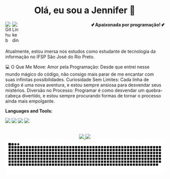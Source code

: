 <h1 align="center">Olá, eu sou a Jennifer 💜</h1>
<a href="https://github.com/devjenniferpereira/">
  <img align="left" alt="Github" width="22px" src="https://user-images.githubusercontent.com/50798883/196443439-71fee3b1-2665-451c-a8e0-9d322803b4f7.png" />
</a>
<a href="https://www.linkedin.com/in/devjenniferp/">
  <img align="left" alt="Linkedin" width="22px" src="https://cdn.jsdelivr.net/gh/devicons/devicon/icons/linkedin/linkedin-original.svg" />
</a>
<h4 align="right">💕 Apaixonada por programação! 💕</h4>


<br><br>

Atualmente, estou imersa nos estudos como estudante de tecnologia da informação no IFSP São José do Rio Preto.

💻 O Que Me Move:
Amor pela Programação: Desde que entrei nesse mundo mágico do código, não consigo mais parar de me encantar com suas infinitas possibilidades.
Curiosidade Sem Limites: Cada linha de código é uma nova aventura, e estou sempre ansiosa para desvendar seus mistérios.
Diversão no Processo: Programar é como desvendar um quebra-cabeça divertido, e estou sempre procurando formas de tornar o processo ainda mais empolgante.

**Languages and Tools:**

<code><img height="20" src="https://cdn.jsdelivr.net/gh/devicons/devicon/icons/vscode/vscode-original.svg"></code>
<code><img height="20" src="https://cdn.jsdelivr.net/gh/devicons/devicon/icons/javascript/javascript-original.svg"></code>
<code><img height="20" src="https://cdn.jsdelivr.net/gh/devicons/devicon/icons/css3/css3-original.svg"></code>
<code><img height="20" src="https://cdn.jsdelivr.net/gh/devicons/devicon/icons/html5/html5-original.svg"></code>

<br/>
<div>

<div align="center">
  <a href="https://github.com/DevJenniferPereira"><img height="180em" src="https://github-readme-stats.vercel.app/api?username=DevJenniferPereira&show_icons=true&theme=tokyonight&include_all_commits=true&count_private=true"/>
    <img height="180em" src="https://github-readme-stats.vercel.app/api/top-langs/?username=DevJenniferPereira&layout=compact&langs_count=7&theme=tokyonight"/>
</div>



<div align="center" dir="auto">
  <a target="_blank" rel="noopener noreferrer" href="https://raw.githubusercontent.com/Platane/snk/output/github-contribution-grid-snake.svg"><img src="https://raw.githubusercontent.com/Platane/snk/output/github-contribution-grid-snake.svg" alt="Snake animation" style="max-width: 100%;"></a>
</div>
